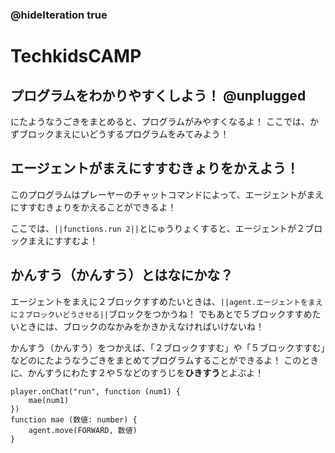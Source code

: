 ### @hideIteration true
# TechkidsCAMP

## プログラムをわかりやすくしよう！ @unplugged
にたようなうごきをまとめると、プログラムがみやすくなるよ！
ここでは、かずブロックまえにいどうするプログラムをみてみよう！

## エージェントがまえにすすむきょりをかえよう！
このプログラムはプレーヤーのチャットコマンドによって、エージェントがまえにすすむきょりをかえることができるよ！

ここでは、``||functions.run 2||``とにゅうりょくすると、エージェントが２ブロックまえにすすむよ！

## かんすう（かんすう）とはなにかな？
エージェントをまえに２ブロックすすめたいときは、``||agent.エージェントをまえに２ブロックいどうさせる||``ブロックをつかうね！
でもあとで５ブロックすすめたいときには、ブロックのなかみをかきかえなければいけないね！

かんすう（かんすう）をつかえば、「２ブロックすすむ」や「５ブロックすすむ」などのにたようなうごきをまとめてプログラムすることができるよ！
このときに、かんすうにわたす２や５などのすうじを**ひきすう**とよぶよ！

```template
player.onChat("run", function (num1) {
    mae(num1)
})
function mae (数値: number) {
    agent.move(FORWARD, 数値)
}

```